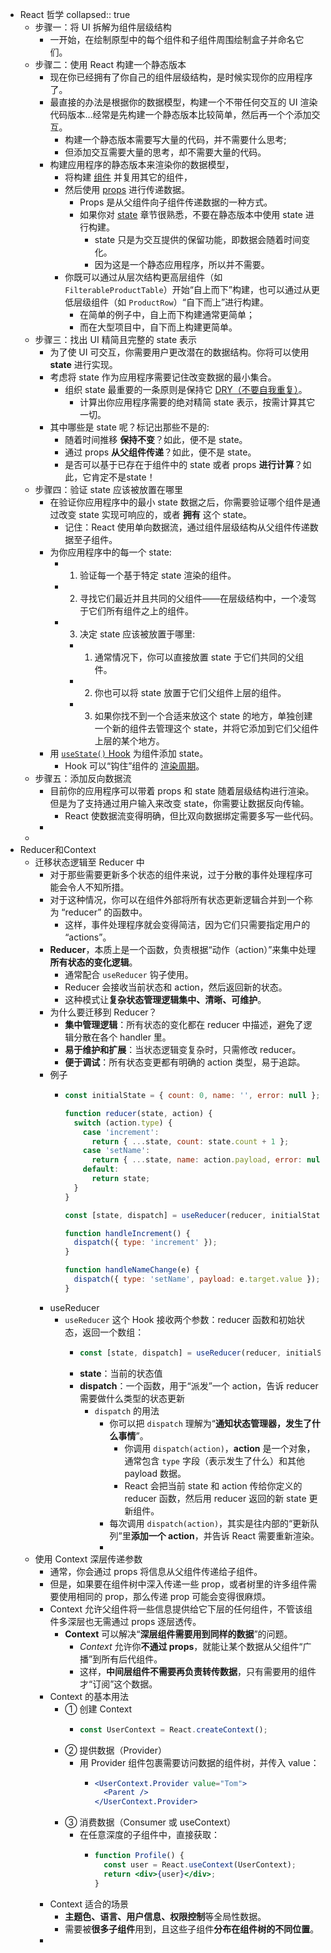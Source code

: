 - React 哲学
  collapsed:: true
	- 步骤一：将 UI 拆解为组件层级结构
		- 一开始，在绘制原型中的每个组件和子组件周围绘制盒子并命名它们。
	- 步骤二：使用 React 构建一个静态版本
		- 现在你已经拥有了你自己的组件层级结构，是时候实现你的应用程序了。
		- 最直接的办法是根据你的数据模型，构建一个不带任何交互的 UI 渲染代码版本…经常是先构建一个静态版本比较简单，然后再一个个添加交互。
			- 构建一个静态版本需要写大量的代码，并不需要什么思考;
			- 但添加交互需要大量的思考，却不需要大量的代码。
		- 构建应用程序的静态版本来渲染你的数据模型，
			- 将构建 [组件](https://zh-hans.react.dev/learn/your-first-component) 并复用其它的组件，
			- 然后使用 [props](https://zh-hans.react.dev/learn/passing-props-to-a-component) 进行传递数据。
				- Props 是从父组件向子组件传递数据的一种方式。
				- 如果你对 [state](https://zh-hans.react.dev/learn/state-a-components-memory) 章节很熟悉，不要在静态版本中使用 state 进行构建。
					- state 只是为交互提供的保留功能，即数据会随着时间变化。
					- 因为这是一个静态应用程序，所以并不需要。
			- 你既可以通过从层次结构更高层组件（如 `FilterableProductTable`）开始“自上而下”构建，也可以通过从更低层级组件（如 `ProductRow`）“自下而上”进行构建。
				- 在简单的例子中，自上而下构建通常更简单；
				- 而在大型项目中，自下而上构建更简单。
	- 步骤三：找出 UI 精简且完整的 state 表示
		- 为了使 UI 可交互，你需要用户更改潜在的数据结构。你将可以使用 **state** 进行实现。
		- 考虑将 state 作为应用程序需要记住改变数据的最小集合。
			- 组织 state 最重要的一条原则是保持它 [DRY（不要自我重复）](https://en.wikipedia.org/wiki/Don%27t_repeat_yourself)。
				- 计算出你应用程序需要的绝对精简 state 表示，按需计算其它一切。
		- 其中哪些是 state 呢？标记出那些不是的:
			- 随着时间推移 **保持不变**？如此，便不是 state。
			- 通过 props **从父组件传递**？如此，便不是 state。
			- 是否可以基于已存在于组件中的 state 或者 props **进行计算**？如此，它肯定不是state！
	- 步骤四：验证 state 应该被放置在哪里
		- 在验证你应用程序中的最小 state 数据之后，你需要验证哪个组件是通过改变 state 实现可响应的，或者 **拥有** 这个 state。
			- 记住：React 使用单向数据流，通过组件层级结构从父组件传递数据至子组件。
		- 为你应用程序中的每一个 state:
			- 1. 验证每一个基于特定 state 渲染的组件。
			- 2. 寻找它们最近并且共同的父组件——在层级结构中，一个凌驾于它们所有组件之上的组件。
			- 3. 决定 state 应该被放置于哪里:
				- 1. 通常情况下，你可以直接放置 state 于它们共同的父组件。
				- 2. 你也可以将 state 放置于它们父组件上层的组件。
				- 3. 如果你找不到一个合适来放这个 state 的地方，单独创建一个新的组件去管理这个 state，并将它添加到它们父组件上层的某个地方。
		- 用 [`useState()` Hook](https://zh-hans.react.dev/reference/react/useState) 为组件添加 state。
			- Hook 可以“钩住”组件的 [渲染周期](https://zh-hans.react.dev/learn/render-and-commit)。
	- 步骤五：添加反向数据流
		- 目前你的应用程序可以带着 props 和 state 随着层级结构进行渲染。但是为了支持通过用户输入来改变 state，你需要让数据反向传输。
			- React 使数据流变得明确，但比双向数据绑定需要多写一些代码。
		-
	-
- Reducer和Context
	- 迁移状态逻辑至 Reducer 中
		- 对于那些需要更新多个状态的组件来说，过于分散的事件处理程序可能会令人不知所措。
		- 对于这种情况，你可以在组件外部将所有状态更新逻辑合并到一个称为 “reducer” 的函数中。
			- 这样，事件处理程序就会变得简洁，因为它们只需要指定用户的 “actions”。
		- **Reducer**，本质上是一个函数，负责根据“动作（action）”来集中处理**所有状态的变化逻辑**。
			- 通常配合 `useReducer` 钩子使用。
			- Reducer 会接收当前状态和 action，然后返回新的状态。
			- 这种模式让**复杂状态管理逻辑集中、清晰、可维护**。
		- 为什么要迁移到 Reducer？
			- **集中管理逻辑**：所有状态的变化都在 reducer 中描述，避免了逻辑分散在各个 handler 里。
			- **易于维护和扩展**：当状态逻辑变复杂时，只需修改 reducer。
			- **便于调试**：所有状态变更都有明确的 action 类型，易于追踪。
		- 例子
			- ```jsx
			  const initialState = { count: 0, name: '', error: null };
			  
			  function reducer(state, action) {
			    switch (action.type) {
			      case 'increment':
			        return { ...state, count: state.count + 1 };
			      case 'setName':
			        return { ...state, name: action.payload, error: null };
			      default:
			        return state;
			    }
			  }
			  
			  const [state, dispatch] = useReducer(reducer, initialState);
			  
			  function handleIncrement() {
			    dispatch({ type: 'increment' });
			  }
			  
			  function handleNameChange(e) {
			    dispatch({ type: 'setName', payload: e.target.value });
			  }
			  ```
		- useReducer
			- `useReducer` 这个 Hook 接收两个参数：reducer 函数和初始状态，返回一个数组：
				- ```js
				  const [state, dispatch] = useReducer(reducer, initialState);
				  ```
				- **state**：当前的状态值
				- **dispatch**：一个函数，用于“派发”一个 action，告诉 reducer 需要做什么类型的状态更新
					- `dispatch` 的用法
						- 你可以把 `dispatch` 理解为“**通知状态管理器，发生了什么事情**”。
							- 你调用 `dispatch(action)`，**action** 是一个对象，通常包含 `type` 字段（表示发生了什么）和其他 payload 数据。
							- React 会把当前 state 和 action 传给你定义的 reducer 函数，然后用 reducer 返回的新 state 更新组件。
						- 每次调用 `dispatch(action)`，其实是往内部的“更新队列”里**添加一个 action**，并告诉 React 需要重新渲染。
						-
	- 使用 Context 深层传递参数
		- 通常，你会通过 props 将信息从父组件传递给子组件。
		- 但是，如果要在组件树中深入传递一些 prop，或者树里的许多组件需要使用相同的 prop，那么传递 prop 可能会变得很麻烦。
		- Context 允许父组件将一些信息提供给它下层的任何组件，不管该组件多深层也无需通过 props 逐层透传。
			- **Context** 可以解决“**深层组件需要用到同样的数据**”的问题。
				- *Context* 允许你**不通过 props**，就能让某个数据从父组件“广播”到所有后代组件。
				- 这样，**中间层组件不需要再负责转传数据**，只有需要用的组件才“订阅”这个数据。
		- Context 的基本用法
			- ① 创建 Context
				- ```js
				  const UserContext = React.createContext();
				  ```
			- ② 提供数据（Provider）
				- 用 Provider 组件包裹需要访问数据的组件树，并传入 value：
					- ```jsx
					  <UserContext.Provider value="Tom">
					    <Parent />
					  </UserContext.Provider>
					  ```
			- ③ 消费数据（Consumer 或 useContext）
				- 在任意深度的子组件中，直接获取：
					- ```jsx
					  function Profile() {
					    const user = React.useContext(UserContext);
					    return <div>{user}</div>;
					  }
					  ```
		- Context 适合的场景
			- **主题色、语言、用户信息、权限控制**等全局性数据。
			- 需要被**很多子组件**用到，且这些子组件**分布在组件树的不同位置**。
		-